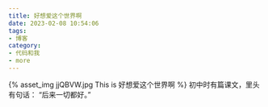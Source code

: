 ```yaml
---
title: 好想爱这个世界啊
date: 2023-02-08 10:54:06
tags:
- 博客
category:
- 代码和我
- more
---
```

{% asset_img jjQBVW.jpg This is 好想爱这个世界啊 %}
初中时有篇课文，里头有句话：
“后来一切都好。” ​​​
